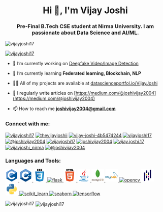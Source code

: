<h1 align="center">Hi 👋, I'm Vijay Joshi</h1>
<h3 align="center">Pre-Final B.Tech CSE student at Nirma University. I am passionate about Data Science and AI/ML.</h3>

<p align="left"> <img src="https://komarev.com/ghpvc/?username=vijayjoshi17&label=Profile%20views&color=0e75b6&style=flat" alt="vijayjoshi17" /> </p>

<p align="left"> <a href="https://github.com/ryo-ma/github-profile-trophy"><img src="https://github-profile-trophy.vercel.app/?username=vijayjoshi17" alt="vijayjoshi17" /></a> </p>

- 🔭 I’m currently working on [Deepfake Video/Image Detection](https://github.com/VijayJoshi17/Deepfake_Detection)

- 🌱 I’m currently learning **Federated learning, Blockchain, NLP**

- 👨‍💻 All of my projects are available at [datascienceportfol.io/VijayJoshi](datascienceportfol.io/VijayJoshi)

- 📝 I regularly write articles on [https://medium.com/@joshivijay2004](https://medium.com/@joshivijay2004)

- 📫 How to reach me **joshivijay2004@gmail.com**

<h3 align="left">Connect with me:</h3>
<p align="left">
<a href="https://dev.to/vijayjoshi17" target="blank"><img align="center" src="https://raw.githubusercontent.com/rahuldkjain/github-profile-readme-generator/master/src/images/icons/Social/devto.svg" alt="vijayjoshi17" height="30" width="40" /></a>
<a href="https://twitter.com/thevijayjoshii" target="blank"><img align="center" src="https://raw.githubusercontent.com/rahuldkjain/github-profile-readme-generator/master/src/images/icons/Social/twitter.svg" alt="thevijayjoshii" height="30" width="40" /></a>
<a href="https://linkedin.com/in/vijay-joshi-4b5474244" target="blank"><img align="center" src="https://raw.githubusercontent.com/rahuldkjain/github-profile-readme-generator/master/src/images/icons/Social/linked-in-alt.svg" alt="vijay-joshi-4b5474244" height="30" width="40" /></a>
<a href="https://kaggle.com/vijayjoshi17" target="blank"><img align="center" src="https://raw.githubusercontent.com/rahuldkjain/github-profile-readme-generator/master/src/images/icons/Social/kaggle.svg" alt="vijayjoshi17" height="30" width="40" /></a>
<a href="https://medium.com/@joshivijay2004" target="blank"><img align="center" src="https://raw.githubusercontent.com/rahuldkjain/github-profile-readme-generator/master/src/images/icons/Social/medium.svg" alt="@joshivijay2004" height="30" width="40" /></a>
<a href="https://www.codechef.com/users/vijayjoshi17" target="blank"><img align="center" src="https://cdn.jsdelivr.net/npm/simple-icons@3.1.0/icons/codechef.svg" alt="vijayjoshi17" height="30" width="40" /></a>
<a href="https://www.hackerrank.com/joshivijay2004" target="blank"><img align="center" src="https://raw.githubusercontent.com/rahuldkjain/github-profile-readme-generator/master/src/images/icons/Social/hackerrank.svg" alt="joshivijay2004" height="30" width="40" /></a>
<a href="https://codeforces.com/profile/vijay.joshi.17" target="blank"><img align="center" src="https://raw.githubusercontent.com/rahuldkjain/github-profile-readme-generator/master/src/images/icons/Social/codeforces.svg" alt="vijay.joshi.17" height="30" width="40" /></a>
<a href="https://www.leetcode.com/vijayjoshi_nirma" target="blank"><img align="center" src="https://raw.githubusercontent.com/rahuldkjain/github-profile-readme-generator/master/src/images/icons/Social/leet-code.svg" alt="vijayjoshi_nirma" height="30" width="40" /></a>
<a href="https://www.hackerearth.com/@joshivijay2004" target="blank"><img align="center" src="https://raw.githubusercontent.com/rahuldkjain/github-profile-readme-generator/master/src/images/icons/Social/hackerearth.svg" alt="@joshivijay2004" height="30" width="40" /></a>
</p>

<h3 align="left">Languages and Tools:</h3>
<p align="left"> <a href="https://www.cprogramming.com/" target="_blank" rel="noreferrer"> <img src="https://raw.githubusercontent.com/devicons/devicon/master/icons/c/c-original.svg" alt="c" width="40" height="40"/> </a> <a href="https://www.w3schools.com/cpp/" target="_blank" rel="noreferrer"> <img src="https://raw.githubusercontent.com/devicons/devicon/master/icons/cplusplus/cplusplus-original.svg" alt="cplusplus" width="40" height="40"/> </a> <a href="https://www.w3schools.com/css/" target="_blank" rel="noreferrer"> <img src="https://raw.githubusercontent.com/devicons/devicon/master/icons/css3/css3-original-wordmark.svg" alt="css3" width="40" height="40"/> </a> <a href="https://flask.palletsprojects.com/" target="_blank" rel="noreferrer"> <img src="https://www.vectorlogo.zone/logos/pocoo_flask/pocoo_flask-icon.svg" alt="flask" width="40" height="40"/> </a> <a href="https://www.w3.org/html/" target="_blank" rel="noreferrer"> <img src="https://raw.githubusercontent.com/devicons/devicon/master/icons/html5/html5-original-wordmark.svg" alt="html5" width="40" height="40"/> </a> <a href="https://www.java.com" target="_blank" rel="noreferrer"> <img src="https://raw.githubusercontent.com/devicons/devicon/master/icons/java/java-original.svg" alt="java" width="40" height="40"/> </a> <a href="https://www.mongodb.com/" target="_blank" rel="noreferrer"> <img src="https://raw.githubusercontent.com/devicons/devicon/master/icons/mongodb/mongodb-original-wordmark.svg" alt="mongodb" width="40" height="40"/> </a> <a href="https://www.mysql.com/" target="_blank" rel="noreferrer"> <img src="https://raw.githubusercontent.com/devicons/devicon/master/icons/mysql/mysql-original-wordmark.svg" alt="mysql" width="40" height="40"/> </a> <a href="https://opencv.org/" target="_blank" rel="noreferrer"> <img src="https://www.vectorlogo.zone/logos/opencv/opencv-icon.svg" alt="opencv" width="40" height="40"/> </a> <a href="https://pandas.pydata.org/" target="_blank" rel="noreferrer"> <img src="https://raw.githubusercontent.com/devicons/devicon/2ae2a900d2f041da66e950e4d48052658d850630/icons/pandas/pandas-original.svg" alt="pandas" width="40" height="40"/> </a> <a href="https://www.python.org" target="_blank" rel="noreferrer"> <img src="https://raw.githubusercontent.com/devicons/devicon/master/icons/python/python-original.svg" alt="python" width="40" height="40"/> </a> <a href="https://scikit-learn.org/" target="_blank" rel="noreferrer"> <img src="https://upload.wikimedia.org/wikipedia/commons/0/05/Scikit_learn_logo_small.svg" alt="scikit_learn" width="40" height="40"/> </a> <a href="https://seaborn.pydata.org/" target="_blank" rel="noreferrer"> <img src="https://seaborn.pydata.org/_images/logo-mark-lightbg.svg" alt="seaborn" width="40" height="40"/> </a> <a href="https://www.tensorflow.org" target="_blank" rel="noreferrer"> <img src="https://www.vectorlogo.zone/logos/tensorflow/tensorflow-icon.svg" alt="tensorflow" width="40" height="40"/> </a> </p>

<p><img align="left" src="https://github-readme-stats.vercel.app/api/top-langs?username=vijayjoshi17&show_icons=true&locale=en&layout=compact" alt="vijayjoshi17" /></p>

<p>&nbsp;<img align="center" src="https://github-readme-stats.vercel.app/api?username=vijayjoshi17&show_icons=true&locale=en" alt="vijayjoshi17" /></p>
